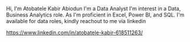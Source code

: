 Hi, I'm Atobatele Kabir Abiodun
I'm a Data Analyst 
I'm interest in a Data, Business Analytics role.
As I'm proficient in Excel, Power BI, and SQL.
I'm available for data roles, kindly reachout to me via linkedin

https://www.linkedin.com/in/atobatele-kabir-618511263/
